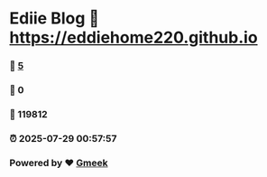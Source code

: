 # Ediie Blog :link: https://eddiehome220.github.io 
### :page_facing_up: [5](https://eddiehome220.github.io/tag.html) 
### :speech_balloon: 0 
### :hibiscus: 119812 
### :alarm_clock: 2025-07-29 00:57:57 
### Powered by :heart: [Gmeek](https://github.com/Meekdai/Gmeek)
